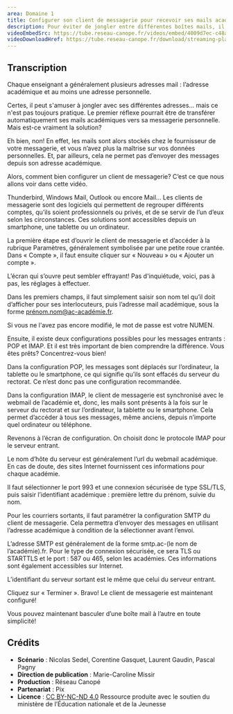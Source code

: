```yaml
---
area: Domaine 1
title: Configurer son client de messagerie pour recevoir ses mails académiques
description: Pour éviter de jongler entre différentes boîtes mails, il est possible d'utiliser un client de messagerie pour centraliser ses emails. Toutes les informations dans cette vidéo !
videoEmbedSrc: https://tube.reseau-canope.fr/videos/embed/4009d7ec-c48a-4a13-8198-7a083af3d61f
videoDownloadHref: https://tube.reseau-canope.fr/download/streaming-playlists/hls/videos/4009d7ec-c48a-4a13-8198-7a083af3d61f-1080-fragmented.mp4
---
```


## Transcription

Chaque enseignant a généralement plusieurs adresses mail : l’adresse académique et au
moins une adresse personnelle.

Certes, il peut s'amuser à jongler avec ses différentes adresses... mais ce n'est pas toujours
pratique. Le premier réflexe pourrait être de transférer automatiquement ses mails
académiques vers sa messagerie personnelle. Mais est-ce vraiment la solution?

Eh bien, non! En effet, les mails sont alors stockés chez le fournisseur de votre messagerie,
et vous n’avez plus la maîtrise sur vos données personnelles. Et, par ailleurs, cela ne permet
pas d’envoyer des messages depuis son adresse académique.

Alors, comment bien configurer un client de messagerie? C’est ce que nous allons voir dans
cette vidéo.

Thunderbird, Windows Mail, Outlook ou encore Mail... Les clients de messagerie sont des
logiciels qui permettent de regrouper différents comptes, qu’ils soient professionnels ou
privés, et de se servir de l’un d’eux selon les circonstances. Ces solutions sont accessibles
depuis un smartphone, une tablette ou un ordinateur.

La première étape est d’ouvrir le client de messagerie et d’accéder à la rubrique Paramètres,
généralement symbolisée par une petite roue crantée. Dans « Compte », il faut ensuite
cliquer sur « Nouveau » ou « Ajouter un compte ».

L’écran qui s’ouvre peut sembler effrayant! Pas d'inquiétude, voici, pas à pas, les réglages à
effectuer.

Dans les premiers champs, il faut simplement saisir son nom tel qu’il doit d’afficher pour ses
interlocuteurs, puis l’adresse mail académique, sous la forme prénom.nom@ac-académie.fr.

Si vous ne l'avez pas encore modifié, le mot de passe est votre NUMEN.

Ensuite, il existe deux configurations possibles pour les messages entrants : POP et IMAP. Et
il est très important de bien comprendre la différence. Vous êtes prêts? Concentrez-vous
bien!

Dans la configuration POP, les messages sont déplacés sur l’ordinateur, la tablette ou le
smartphone, ce qui signifie qu’ils sont effacés du serveur du rectorat. Ce n’est donc pas une
configuration recommandée.

Dans la configuration IMAP, le client de messagerie est synchronisé avec le webmail de
l’académie et, donc, les mails sont présents à la fois sur le serveur du rectorat et sur
l’ordinateur, la tablette ou le smartphone. Cela permet d’accéder à tous ses messages,
même anciens, depuis n’importe quel ordinateur ou téléphone.

Revenons à l’écran de configuration. On choisit donc le protocole IMAP pour le serveur
entrant.

Le nom d’hôte du serveur est généralement l’url du webmail académique. En cas de doute,
des sites Internet fournissent ces informations pour chaque académie.

Il faut sélectionner le port 993 et une connexion sécurisée de type SSL/TLS, puis saisir
l’identifiant académique : première lettre du prénom, suivie du nom.

Pour les courriers sortants, il faut paramétrer la configuration SMTP du client de messagerie.
Cela permettra d’envoyer des messages en utilisant l’adresse académique à condition de la
sélectionner avant l’envoi.

L’adresse SMTP est généralement de la forme smtp.ac-(le nom de l’académie).fr. Pour le
type de connexion sécurisée, ce sera TLS ou STARTTLS et le port : 587 ou 465, selon les
académies. Ces informations sont également accessibles sur Internet.

L’identifiant du serveur sortant est le même que celui du serveur entrant.

Cliquez sur « Terminer ». Bravo! Le client de messagerie est maintenant configuré!

Vous pouvez maintenant basculer d’une boîte mail à l’autre en toute simplicité!

## Crédits

- **Scénario** : Nicolas Sedel, Corentine Gasquet, Laurent Gaudin, Pascal Pagny
- **Direction de publication** : Marie-Caroline Missir
- **Production** : Réseau Canopé
- **Partenariat** : Pix
- **Licence** : [CC BY-NC-ND 4.0](https://creativecommons.org/licenses/by-nc-nd/4.0/deed.fr)
Ressource produite avec le soutien du ministère de l’Éducation nationale et de la Jeunesse
